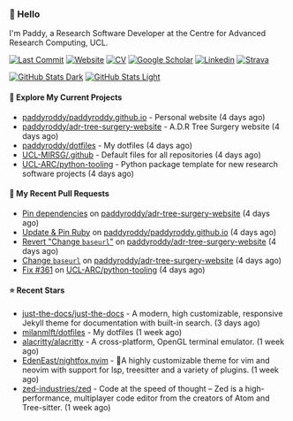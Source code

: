 ### 👋 Hello

I'm Paddy, a Research Software Developer at the Centre for Advanced Research
Computing, UCL.

[![Last Commit](https://img.shields.io/github/last-commit/paddyroddy/paddyroddy/main?label=updated)](https://github.com/paddyroddy)
[![Website](https://img.shields.io/badge/GitHub%20Pages-222?logo=githubpages&logoColor=fff&style=for-the-badge&style=flat)](https://paddyroddy.github.io)
[![CV](https://img.shields.io/badge/CV-PDF-pink.svg)](https://paddyroddy.github.io/cv)
[![Google Scholar](https://img.shields.io/badge/Google%20Scholar-4285F4?logo=googlescholar&logoColor=fff&style=for-the-badge&style=flat)](https://scholar.google.com/citations?user=OFigHUwAAAAJ)
[![Linkedin](https://img.shields.io/badge/LinkedIn-0A66C2?logo=linkedin&logoColor=fff&style=for-the-badge&style=flat)](https://www.linkedin.com/in/patrickjamesroddy)
[![Strava](https://img.shields.io/badge/Strava-FC4C02?style=for-the-badge&logo=strava&logoColor=white&style=flat)](https://www.strava.com/athletes/patrick_roddy)

[![GitHub Stats Dark](https://github-readme-stats-paddyroddy.vercel.app/api?username=paddyroddy&disable_animations=true&hide_border=true&hide_title=true&include_all_commits=true&rank_icon=github&show=prs_merged,reviews&show_icons=true&theme=tokyonight)](https://github.com/paddyroddy/paddyroddy#gh-dark-mode-only)
[![GitHub Stats Light](https://github-readme-stats-paddyroddy.vercel.app/api?username=paddyroddy&disable_animations=true&hide_border=true&hide_title=true&include_all_commits=true&rank_icon=github&show=prs_merged,reviews&show_icons=true&theme=default)](https://github.com/paddyroddy/paddyroddy#gh-light-mode-only)

#### 👷 Explore My Current Projects

- [paddyroddy/paddyroddy.github.io](https://github.com/paddyroddy/paddyroddy.github.io) - Personal website
  (4 days ago)
- [paddyroddy/adr-tree-surgery-website](https://github.com/paddyroddy/adr-tree-surgery-website) - A.D.R Tree Surgery website
  (4 days ago)
- [paddyroddy/dotfiles](https://github.com/paddyroddy/dotfiles) - My dotfiles
  (4 days ago)
- [UCL-MIRSG/.github](https://github.com/UCL-MIRSG/.github) - Default files for all repositories
  (4 days ago)
- [UCL-ARC/python-tooling](https://github.com/UCL-ARC/python-tooling) - Python package template for new research software projects
  (4 days ago)

#### 🔨 My Recent Pull Requests

- [Pin dependencies](https://github.com/paddyroddy/adr-tree-surgery-website/pull/62) on [paddyroddy/adr-tree-surgery-website](https://github.com/paddyroddy/adr-tree-surgery-website)
  (4 days ago)
- [Update &amp; Pin Ruby](https://github.com/paddyroddy/paddyroddy.github.io/pull/74) on [paddyroddy/paddyroddy.github.io](https://github.com/paddyroddy/paddyroddy.github.io)
  (4 days ago)
- [Revert &#34;Change `baseurl`&#34;](https://github.com/paddyroddy/adr-tree-surgery-website/pull/61) on [paddyroddy/adr-tree-surgery-website](https://github.com/paddyroddy/adr-tree-surgery-website)
  (4 days ago)
- [Change `baseurl`](https://github.com/paddyroddy/adr-tree-surgery-website/pull/60) on [paddyroddy/adr-tree-surgery-website](https://github.com/paddyroddy/adr-tree-surgery-website)
  (4 days ago)
- [Fix #361](https://github.com/UCL-ARC/python-tooling/pull/364) on [UCL-ARC/python-tooling](https://github.com/UCL-ARC/python-tooling)
  (4 days ago)

#### ⭐ Recent Stars

- [just-the-docs/just-the-docs](https://github.com/just-the-docs/just-the-docs) - A modern, high customizable, responsive Jekyll theme for documentation with built-in search.
  (3 days ago)
- [milanmlft/dotfiles](https://github.com/milanmlft/dotfiles) - My dotfiles
  (1 week ago)
- [alacritty/alacritty](https://github.com/alacritty/alacritty) - A cross-platform, OpenGL terminal emulator.
  (1 week ago)
- [EdenEast/nightfox.nvim](https://github.com/EdenEast/nightfox.nvim) - 🦊A highly customizable theme for vim and neovim with support for lsp, treesitter and a variety of plugins.
  (1 week ago)
- [zed-industries/zed](https://github.com/zed-industries/zed) - Code at the speed of thought – Zed is a high-performance, multiplayer code editor from the creators of Atom and Tree-sitter.
  (1 week ago)
